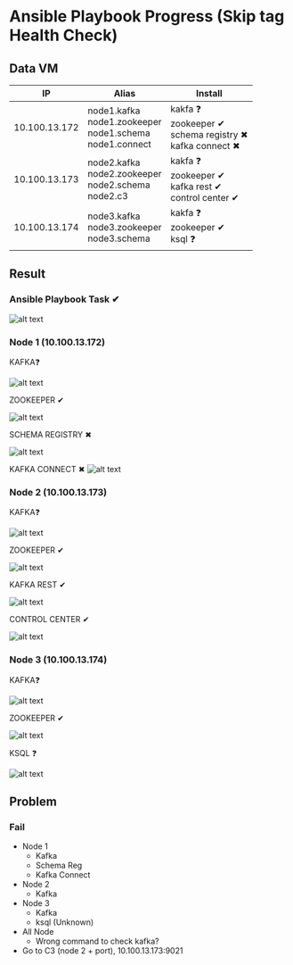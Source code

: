 # Ansible Playbook Progress (Skip tag Health Check)

## Data VM

| IP | Alias |  Install |
| ------ | ---- | ---- |
|10.100.13.172 | node1.kafka <br> node1.zookeeper <br> node1.schema <br> node1.connect | kakfa ❓ <br> zookeeper ✔ <br> schema registry ✖ <br> kafka connect ✖|
|10.100.13.173 | node2.kafka <br> node2.zookeeper <br> node2.schema <br> node2.c3 | kakfa ❓ <br> zookeeper ✔ <br> kafka rest ✔ <br> control center ✔|
|10.100.13.174 | node3.kafka <br> node3.zookeeper <br> node3.schema | kakfa ❓ <br> zookeeper ✔ <br> ksql ❓ |


## Result

### Ansible Playbook Task ✔

![alt text](https://github.com/DitoIhkam/ADI/blob/main/CP%20Ansible%20Progress/img/1.%20Ansible%20success%20with%20hosts.png?raw=true)

### Node 1 (10.100.13.172)

KAFKA❓

![alt text](https://github.com/DitoIhkam/ADI/blob/main/CP%20Ansible%20Progress/img/Screenshot%202024-07-31%20141819.png?raw=true)

ZOOKEEPER ✔

![alt text](https://github.com/DitoIhkam/ADI/blob/main/CP%20Ansible%20Progress/img/2.%20Deploy%201%20Zookeeper.png?raw=true)

SCHEMA REGISTRY ✖

![alt text](https://github.com/DitoIhkam/ADI/blob/main/CP%20Ansible%20Progress/img/5.%20Deploy%201%20Schema%20Regist%20Fail.png?raw=true)

KAFKA CONNECT ✖
![alt text](https://github.com/DitoIhkam/ADI/blob/main/CP%20Ansible%20Progress/img/8.%20Deploy%201%20Kafka%20Connect%20Failed.png?raw=true)


### Node 2 (10.100.13.173)

KAFKA❓

![alt text](https://github.com/DitoIhkam/ADI/blob/main/CP%20Ansible%20Progress/img/Screenshot%202024-07-31%20141819.png?raw=true)

ZOOKEEPER ✔

![alt text](https://github.com/DitoIhkam/ADI/blob/main/CP%20Ansible%20Progress/img/3.%20Deploy%202%20Zookeeper.png?raw=true)

KAFKA REST ✔

![alt text](https://github.com/DitoIhkam/ADI/blob/main/CP%20Ansible%20Progress/img/6.%20Deploy%202%20kafka-rest%20Success.png?raw=true)

CONTROL CENTER ✔

![alt text](https://github.com/DitoIhkam/ADI/blob/main/CP%20Ansible%20Progress/img/9.%20Deploy%202%20Control%20Center%20Success.png?raw=true)

### Node 3 (10.100.13.174)

KAFKA❓

![alt text](https://github.com/DitoIhkam/ADI/blob/main/CP%20Ansible%20Progress/img/Screenshot%202024-07-31%20141819.png?raw=true)

ZOOKEEPER ✔

![alt text](https://github.com/DitoIhkam/ADI/blob/main/CP%20Ansible%20Progress/img/4.%20Deploy%203%20Zookeeper.png?raw=true)

KSQL ❓

![alt text](https://github.com/DitoIhkam/ADI/blob/main/CP%20Ansible%20Progress/img/7.%20Deploy%203%20ksql%20not%20found.png?raw=true)

## Problem

### Fail
- Node 1
	- Kafka
	- Schema Reg
	- Kafka Connect
- Node 2
	- Kafka
- Node 3
	- Kafka
	- ksql (Unknown)
- All Node
	- Wrong command to check kafka?
- Go to C3 (node 2 + port), 10.100.13.173:9021
